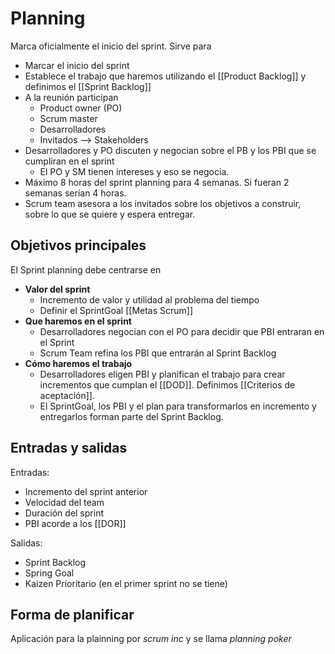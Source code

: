 # Planning 

Marca oficialmente el inicio del sprint. Sirve para 

* Marcar el inicio del sprint
* Establece el trabajo que haremos utilizando el [[Product Backlog]] y definimos el [[Sprint Backlog]]
* A la reunión participan 
	* Product owner (PO)
	* Scrum master
	* Desarrolladores
	* Invitados --> Stakeholders
* Desarrolladores y PO discuten y negocian sobre el PB y los PBI que se cumpliran en el sprint
	* El PO y SM tienen intereses y eso se negocia. 
* Máximo 8 horas del sprint planning para 4 semanas. Si fueran 2 semanas serían 4 horas. 
* Scrum team asesora a los invitados sobre los objetivos a construir, sobre lo que se quiere y espera entregar. 

## Objetivos principales

El Sprint planning debe centrarse en 
* **Valor del sprint**
	* Incremento de valor y utilidad al problema del tiempo 
	* Definir el SprintGoal [[Metas Scrum]]
* **Que haremos en el sprint**
	* Desarrolladores negocian con el PO para decidir que PBI entraran en el Sprint 
	* Scrum Team refina los PBI que entrarán al Sprint Backlog
* **Cómo haremos el trabajo**
	* Desarrolladores eligen PBI y planifican el trabajo para crear incrementos que cumplan el [[DOD]]. Definimos [[Criterios de aceptación]]. 
	* El SprintGoal, los PBI y el plan para transformarlos en incremento y entregarlos forman parte del Sprint Backlog. 

## Entradas y salidas

Entradas: 

* Incremento del sprint anterior
* Velocidad del team
* Duración del sprint
* PBI acorde a los [[DOR]]

Salidas:

* Sprint Backlog
* Spring Goal
* Kaizen Prioritario (en el primer sprint no se tiene)

## Forma de planificar 

Aplicación para la plainning por *scrum inc* y se llama *planning poker* 
